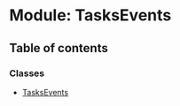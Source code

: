# Module: TasksEvents

## Table of contents

### Classes

- [TasksEvents](../wiki/TasksEvents.TasksEvents)
